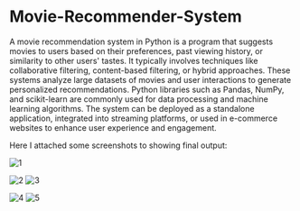 # Movie-Recommender-System
A movie recommendation system in Python is a program that suggests movies to users based on their preferences, past viewing history, or similarity to other users' tastes. It typically involves techniques like collaborative filtering, content-based filtering, or hybrid approaches. These systems analyze large datasets of movies and user interactions to generate personalized recommendations. Python libraries such as Pandas, NumPy, and scikit-learn are commonly used for data processing and machine learning algorithms. The system can be deployed as a standalone application, integrated into streaming platforms, or used in e-commerce websites to enhance user experience and engagement.

Here I attached some screenshots to showing final output: 

![1](https://github.com/saumojitnandy/Movie-Recommender-System/assets/157448757/6e796af4-ed7a-493f-8f66-d2e6ea22b80e)


![2](https://github.com/saumojitnandy/Movie-Recommender-System/assets/157448757/46359538-6f20-4f99-94ab-599a8d7cf58c)
![3](https://github.com/saumojitnandy/Movie-Recommender-System/assets/157448757/e97b5792-32b9-4467-8c5c-87fec4b83167)

![4](https://github.com/saumojitnandy/Movie-Recommender-System/assets/157448757/b9965ad5-bba7-47f4-95fd-fc430a2b7de6)
![5](https://github.com/saumojitnandy/Movie-Recommender-System/assets/157448757/22299c91-60da-4f95-b897-0ed68f3a136b)
